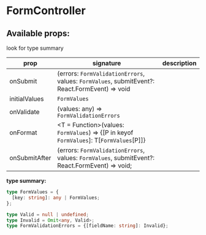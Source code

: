 # FormController

## Available props:
<p class="category">look for type summary</p>

| prop          | signature | description |
| ------------- | --- | --- |
| onSubmit      | (errors: `FormValidationErrors`, values: `FormValues`, submitEvent?: React.FormEvent<any>) => void |
| initialValues | `FormValues` |
| onValidate    | (values: any) => `FormValidationErrors` |
| onFormat      | <T = Function>(values: `FormValues`) =>  {[P in keyof `FormValues`]: T[`FormValues`[P]]} |
| onSubmitAfter | (errors: `FormValidationErrors`, values: `FormValues`, submitEvent?: React.FormEvent<any>) => void; |


**type summary:**

```typescript
type FormValues = {
  [key: string]: any | FormValues;
};

type Valid = null | undefined;
type Invalid = Omit<any, Valid>;
type FormValidationErrors = {[fieldName: string]: Invalid};
```

